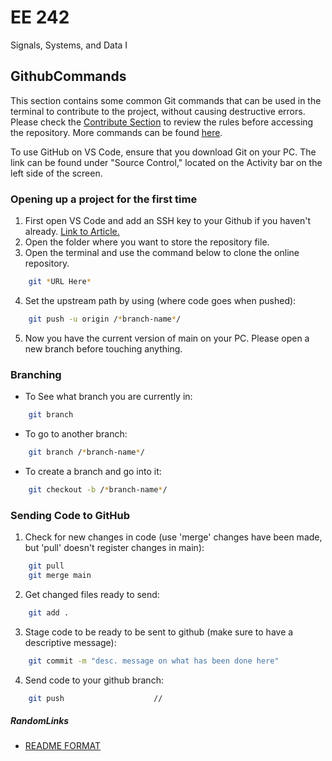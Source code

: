 # EE 242
Signals, Systems, and Data I

## GithubCommands
This section contains some common Git commands that can be used in the terminal to contribute to the project, 
without causing destructive errors. Please check the [Contribute Section](#contribute) to 
review the rules before accessing the repository. More commands can be found [here](https://uwnetid.sharepoint.com/:b:/r/sites/uwiac_seal_onedrive/Projects/Air%20Leaks/Hardware%20and%20Software%20Design/Software%20Design%20and%20Github/V0%20Github%20Access/git-cheat-sheet-education.pdf?csf=1&web=1&e=CBAfjG).


To use GitHub on VS Code, ensure that you download Git on your PC. The link can be found under "Source Control," located on the Activity bar on the left side of the screen.

### Opening up a project for the first time
1. First open VS Code and add an SSH key to your Github if you haven't already. [Link to Article.](https://docs.github.com/en/authentication/connecting-to-github-with-ssh/adding-a-new-ssh-key-to-your-github-account)
2. Open the folder where you want to store the repository file.
3. Open the terminal and use the command below to clone the online repository. 
``` bash
    git *URL Here*
```
4. Set the upstream path by using (where code goes when pushed):
``` bash
    git push -u origin /*branch-name*/
```
5. Now you have the current version of main on your PC. Please open a new branch before touching anything.

### Branching
- To See what branch you are currently in:
``` bash
    git branch
```
- To go to another branch:
``` bash
    git branch /*branch-name*/
```
- To create a branch and go into it:
``` bash
    git checkout -b /*branch-name*/
```

### Sending Code to GitHub
1. Check for new changes in code (use 'merge' changes have been made, but 'pull' doesn't register changes in main):
``` bash
    git pull
    git merge main
```
2. Get changed files ready to send: 
``` bash
    git add .
```
3. Stage code to be ready to be sent to github (make sure to have a descriptive message):
``` bash
    git commit -m "desc. message on what has been done here"
```
4. Send code to your github branch:
``` bash
    git push                    //
```




##### RandomLinks
- [README FORMAT](https://docs.github.com/en/get-started/writing-on-github/getting-started-with-writing-and-formatting-on-github/basic-writing-and-formatting-syntax#task-lists)
